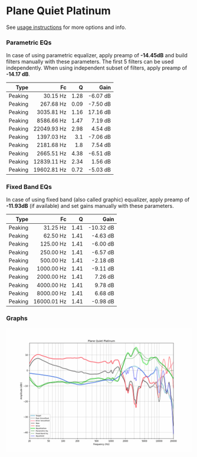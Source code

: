 # Plane Quiet Platinum
See [usage instructions](https://github.com/jaakkopasanen/AutoEq#usage) for more options and info.

### Parametric EQs
In case of using parametric equalizer, apply preamp of **-14.45dB** and build filters manually
with these parameters. The first 5 filters can be used independently.
When using independent subset of filters, apply preamp of **-14.17 dB**.

| Type    | Fc          |    Q | Gain     |
|--------:|------------:|-----:|---------:|
| Peaking | 30.15 Hz    | 1.28 | -6.07 dB |
| Peaking | 267.68 Hz   | 0.09 | -7.50 dB |
| Peaking | 3035.81 Hz  | 1.16 | 17.16 dB |
| Peaking | 8586.66 Hz  | 1.47 | 7.19 dB  |
| Peaking | 22049.93 Hz | 2.98 | 4.54 dB  |
| Peaking | 1397.03 Hz  | 3.1  | -7.06 dB |
| Peaking | 2181.68 Hz  | 1.8  | 7.54 dB  |
| Peaking | 2665.51 Hz  | 4.38 | -6.51 dB |
| Peaking | 12839.11 Hz | 2.34 | 1.56 dB  |
| Peaking | 19602.81 Hz | 0.72 | -5.03 dB |

### Fixed Band EQs
In case of using fixed band (also called graphic) equalizer, apply preamp of **-11.93dB**
(if available) and set gains manually with these parameters.

| Type    | Fc          |    Q | Gain      |
|--------:|------------:|-----:|----------:|
| Peaking | 31.25 Hz    | 1.41 | -10.32 dB |
| Peaking | 62.50 Hz    | 1.41 | -4.63 dB  |
| Peaking | 125.00 Hz   | 1.41 | -6.00 dB  |
| Peaking | 250.00 Hz   | 1.41 | -6.57 dB  |
| Peaking | 500.00 Hz   | 1.41 | -2.18 dB  |
| Peaking | 1000.00 Hz  | 1.41 | -9.11 dB  |
| Peaking | 2000.00 Hz  | 1.41 | 7.26 dB   |
| Peaking | 4000.00 Hz  | 1.41 | 9.78 dB   |
| Peaking | 8000.00 Hz  | 1.41 | 6.68 dB   |
| Peaking | 16000.01 Hz | 1.41 | -0.98 dB  |

### Graphs
![](./Plane%20Quiet%20Platinum.png)